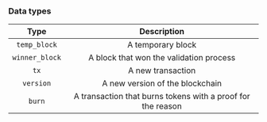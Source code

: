 ### Data types

|      Type      |                         Description                         |
|:--------------:|:-----------------------------------------------------------:|
|  `temp_block`  |                      A temporary block                      |
| `winner_block` |           A block that won the validation process           |
|      `tx`      |                      A new transaction                      |
|   `version`    |               A new version of the blockchain               |
|     `burn`     | A transaction that burns tokens with a proof for the reason |

